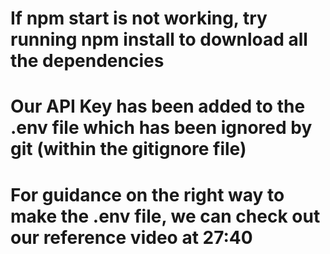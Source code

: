# If npm start is not working, try running npm install to download all the dependencies

# Our API Key has been added to the .env file which has been ignored by git (within the gitignore file)

# For guidance on the right way to make the .env file, we can check out our reference video at 27:40